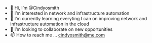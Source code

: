 - 👋 Hi, I’m @Cindyosmith
- 👀 I’m interested in network  and infrastructure automation
- 🌱 I’m currently learning everyting I can on improving network and infrastructure automation in the cloud
- 💞️ I’m looking to collaborate on  new opportunities  
- 📫 How to reach me ... cindyosmith@me.com

<!---
Cindyosmith/Cindyosmith is a ✨ special ✨ repository because its `README.md` (this file) appears on your GitHub profile.
You can click the Preview link to take a look at your changes.
--->
